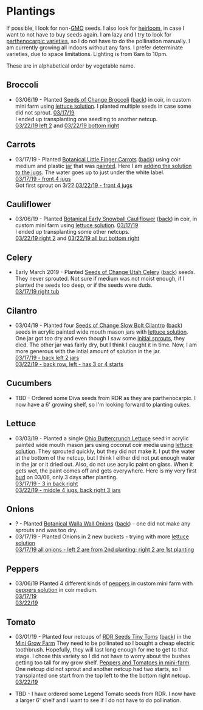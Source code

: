 # Plantings

If possible, I look for non-[GMO](https://en.wikipedia.org/wiki/Genetically_modified_organism) seeds. I also look for [heirloom](https://en.wikipedia.org/wiki/Heirloom_plant), in case I want to not have to buy seeds again. I am lazy and I try to look for [parthenocarpic varieties](https://en.wikipedia.org/wiki/Parthenocarpy), so I do not have to do the pollination manually. I am currently growing all indoors without any fans. I prefer determinate varieties, due to space limitations. Lighting is from 6am to 10pm.

These are in alphabetical order by vegetable name.

## Broccoli
* 03/06/19 - Planted [Seeds of Change Broccoli](seeds_of_change_broccoli_front.jpg) ([back](seeds_of_change_broccoli_back.jpg)) in coir, in custom mini farm using [lettuce solution](../nutrients/README.md#Lettuce). I planted multiple seeds in case some did not sprout.
[03/17/19](IMG_4622.jpg)
<br>I ended up transplanting one seedling to another netcup.
<br>[03/22/19 left 2](IMG_4658.jpg) and [03/22/19 bottom right](IMG_4659.jpg)

## Carrots
* 03/17/19 - Planted [Botanical Little Finger Carrots](botanical_carrots_little_finger_front.jpg) ([back](botanical_carrots_little_finger_back.jpg)) using coir medium and plastic [jar](../equipment/cashew_jar.jpg) that was [painted](../equipment/plastic_jugs_being_painted.jpg). Here I am [adding the solution to the jugs](../equipment/prep_plastic_jugs.jpg). The water goes up to just under the white label. 
<br>[03/17/19 - front 4 jugs](IMG_4625.jpg)
<br>Got first sprout on 3/22.[03/22/19 - front 4 jugs](IMG_4657.jpg)

## Cauliflower
* 03/06/19 - Planted [Botanical Early Snowball Cauliflower](botanical_cauliflower_early_snowball_front.jpg) ([back](botanical_cauliflower_early_snowball_back.jpg)) in coir, in custom mini farm using [lettuce solution](../nutrients/README.md#Lettuce).
[03/17/19](IMG_4622.jpg)
<br>I ended up transplanting some other netcups.
<br>[03/22/19 right 2](IMG_4658.jpg) and [03/22/19 all but bottom right](IMG_4659.jpg)

## Celery
* Early March 2019 - Planted [Seeds of Change Utah Celery](seeds_of_change_celery_front.jpg) ([back](seeds_of_change_celery_back.jpg)) seeds. They never sprouted. Not sure if medium was not moist enough, if I planted the seeds too deep, or if the seeds were duds.
<br>[03/17/19 right tub](IMG_4627.jpg)


## Cilantro
* 03/04/19 - Planted four [Seeds of Change Slow Bolt Cilantro](seeds_of_change_cilantro_front.jpg) ([back](seeds_of_change_cilantro_back.jpg)) seeds in acrylic painted wide mouth mason jars with [lettuce solution](../nutrients/README.md#Lettuce). One jar got too dry and even though I saw some [initial sprouts](cilantro_lettuce_and_tomato.jpg), they died. The other jar was fairly dry, but I think I caught it in time. Now, I am more generous with the intial amount of solution in the jar. 
<br>[03/17/19 - back left 2 jars](IMG_4625.jpg)
<br>[03/22/19 - back row, left - has 3 or 4 starts](IMG_4657.jpg)

## Cucumbers
* TBD - Ordered some Diva seeds from RDR as they are parthenocarpic. I now have a 6' growing shelf, so I'm looking forward to planting cukes.

## Lettuce
* 03/03/19 - Planted a single [Ohio Buttercrunch Lettuce](ohio_lettuce_buttercrunch.jpg) seed in acrylic painted wide mouth mason jars using coconut coir media using [lettuce solution](../nutrients/README.md#Lettuce). They sprouted quickly, but they did not make it. I put the water at the bottom of the netcup, but I think I either did not put enough water in the jar or it dried out. Also, do not use acrylic paint on glass. When it gets wet, the paint comes off and gets everywhere. Here is my very first [bud](first_bud.jpg) on 03/06, only 3 days after planting.
<br>[03/17/19 - 3 in back right](IMG_4625.jpg)
<br>[03/22/19 - middle 4 jugs, back right 3 jars](IMG_4657.jpg)

## Onions
* ? - Planted [Botanical Walla Wall Onions](botanical_walla_walla_onion_front.jpg) ([back](botanical_walla_walla_onion_back.jpg)) - one did not make any sprouts and was too dry.
* 03/17/19 - Planted Onions in 2 new buckets - trying with more [lettuce solution](../nutrients/README.md#Lettuce) 
<br>[03/17/19 all onions - left 2 are from 2nd planting; right 2 are 1st planting](IMG_4626.jpg)

## Peppers
* 03/06/19 Planted 4 different kinds of [peppers](peppers.jpg) in custom mini farm with [peppers solution](../nutrients/README.md#Peppers) in coir medium.
<br>[03/17/19](IMG_4619.jpg)
<br>[03/22/19](IMG_4655.jpg)


## Tomato
* 03/01/19 - Planted four netcups of [RDR Seeds Tiny Toms](rdr_tiny_tom_front.jpg) ([back](rdr_tiny_tom_back.jpg)) in the [Mini Grow Farm](mini_grow_farm_with_tomatoes.jpg) They need to be pollinated so I bought a cheap electric toothbrush. Hopefully, they will last long enough for me to get to that stage. I chose this variety so I did not have to worry about the bushes getting too tall for my grow shelf. [Peppers and Tomatoes in mini-farm](tomatoes_and_peppers.jpg).
<br>One netcup did not sprout and another netcup had two starts, so I transplanted one start from the top left to the the bottom right netcup.
<br>[03/22/19](IMG_4656.jpg)

* TBD - I have ordered some Legend Tomato seeds from RDR. I now have a larger 6' shelf and I want to see if I do not have to do pollination.
